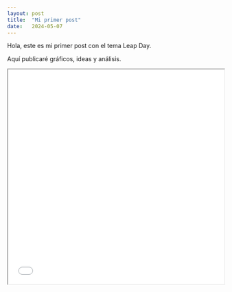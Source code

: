 ```yaml
---
layout: post
title:  "Mi primer post"
date:   2024-05-07
---
```


Hola, este es mi primer post con el tema Leap Day.

Aquí publicaré gráficos, ideas y análisis.

<iframe src="/grafico1.html" width="100%" height="500px"></iframe>
